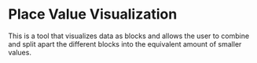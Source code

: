 # Place Value Visualization
This is a tool that visualizes data as blocks and allows the user to combine and split apart the different blocks into the equivalent amount of smaller values.